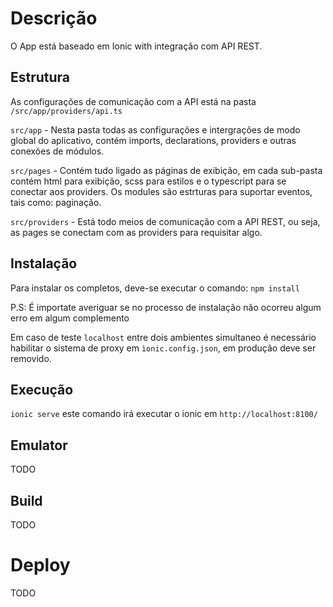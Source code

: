 # Descrição
O App está baseado em Ionic with integração com API REST.

## Estrutura
As configurações de comunicação com a API está na pasta `/src/app/providers/api.ts`

`src/app`
    - Nesta pasta todas as configurações e intergrações de modo global do aplicativo, contém imports, declarations, providers e outras conexões de módulos.

`src/pages`
    - Contém tudo ligado as páginas de exibição, em cada sub-pasta contém html para exibição, scss para estilos e o typescript para se conectar aos providers. Os modules são estrturas para suportar eventos, tais como: paginação.

`src/providers`
    - Está todo meios de comunicação com a API REST, ou seja, as pages se conectam com as providers para requisitar algo.

## Instalação
Para instalar os completos, deve-se executar o comando:
`npm install`

P.S: É importate averiguar se no processo de instalação não ocorreu algum erro em algum complemento

Em caso de teste `localhost` entre dois ambientes simultaneo é necessário habilitar o sistema de proxy em
`ìonic.config.json`, em produção deve ser removido.

## Execução
`ionic serve` este comando irá executar o ionic em `http://localhost:8100/`

## Emulator
TODO
## Build
TODO
# Deploy
TODO